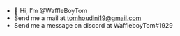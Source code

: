 - 👋 Hi, I’m @WaffleBoyTom
- Send me a mail at tomhoudini19@gmail.com
- Send me a message on discord at WaffleboyTom#1929 


<!---
WaffleBoyTom/WaffleBoyTom is a ✨ special ✨ repository because its `README.md` (this file) appears on your GitHub profile.
You can click the Preview link to take a look at your changes.
--->
